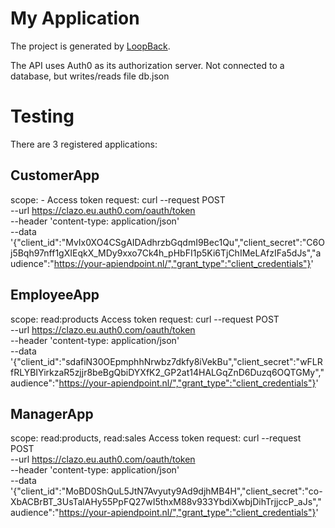 # My Application

The project is generated by [LoopBack](http://loopback.io).

The API uses Auth0 as its authorization server.
Not connected to a database, but writes/reads file db.json

# Testing

There are 3 registered applications:

## CustomerApp
scope: -
Access token request:
curl --request POST \
  --url https://clazo.eu.auth0.com/oauth/token \
  --header 'content-type: application/json' \
  --data '{"client_id":"MvIx0XO4CSgAIDAdhrzbGqdmI9Bec1Qu","client_secret":"C6Oj5Bqh97nff1gXIEqkX_MDy9xxo7Ck4h_pHbFI1p5Ki6TjChIMeLAfzIFa5dJs","audience":"https://your-apiendpoint.nl/","grant_type":"client_credentials"}'

## EmployeeApp
scope: read:products
Access token request:
curl --request POST \
  --url https://clazo.eu.auth0.com/oauth/token \
  --header 'content-type: application/json' \
  --data '{"client_id":"sdafiN30OEpmphhNrwbz7dkfy8iVekBu","client_secret":"wFLRfRLYBIYirkzaR5zjjr8beBgQbiDYXfK2_GP2at14HALGqZnD6Duzq6OQTGMy","audience":"https://your-apiendpoint.nl/","grant_type":"client_credentials"}'

## ManagerApp
scope: read:products, read:sales
Access token request:
curl --request POST \
  --url https://clazo.eu.auth0.com/oauth/token \
  --header 'content-type: application/json' \
  --data '{"client_id":"MoBD0ShQuL5JtN7Avyuty9Ad9djhMB4H","client_secret":"co-XbACBrBT_3UsTalAHy55PpFQ27wI5thxM88v933YbdiXwbjDihTrjjccP_aJs","audience":"https://your-apiendpoint.nl/","grant_type":"client_credentials"}'
